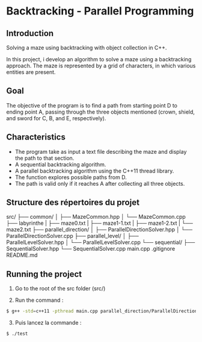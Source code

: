 # Backtracking - Parallel Programming

## Introduction
Solving a maze using backtracking with object collection in C++.

In this project, i develop an algorithm to solve a maze using a backtracking approach. The maze is represented by a grid of characters, in which various entities are present.

## Goal
The objective of the program is to find a path from starting point D to ending point A, passing through the three objects mentioned (crown, shield, and sword for C, B, and E, respectively).

## Characteristics
- The program take as input a text file describing the maze and display the path to that section.
- A sequential backtracking algorithm.
- A parallel backtracking algorithm using the C++11 thread library.
- The function explores possible paths from D.
- The path is valid only if it reaches A after collecting all three objects.

## Structure des répertoires du projet

src/
├── common/
│   ├── MazeCommon.hpp
│   └── MazeCommon.cpp
├── labyrinthe
|   ├── maze0.txt
|   ├── maze1-1.txt
|   ├── maze1-2.txt
|   └── maze2.txt
├── parallel_direction/
│   ├── ParallelDirectionSolver.hpp
│   └── ParallelDirectionSolver.cpp
├── parallel_level/
│   ├── ParallelLevelSolver.hpp
│   └── ParallelLevelSolver.cpp
└──  sequential/
    ├── SequentialSolver.hpp
    └── SequentialSolver.cpp
main.cpp
.gitignore
README.md

## Running the project

1. Go to the root of the src folder (src/)

2. Run the command :
```bash
$ g++ -std=c++11 -pthread main.cpp parallel_direction/ParallelDirectionSolver.cpp parallel_level/ParallelLevelSolver.cpp common/MazeCommon.cpp sequential/SequentialSolver.cpp -o test
```

3. Puis lancez la commande :
```bash
$ ./test
```